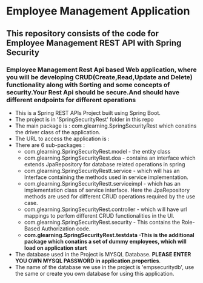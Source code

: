 # Employee Management Application
## This repository consists of the code for Employee Management REST API with Spring Security 
### Employee Management Rest Api based Web application, where you will be developing CRUD(Create,Read,Update and Delete) functionality along with Sorting and some concepts of security.Your Rest Api should be secure.And should have different endpoints for different operations

* This is a Spring REST APIs Project built using Spring Boot.
* The project is in 'SpringSecurityRest' folder in this repo
* The main package is : com.glearning.SpringSecurityRest which conatins the driver class of the application.
* The URL to access the application is : 
* There are 6 sub-packages :
    * com.glearning.SpringSecurityRest.model - the entity class
    * com.glearning.SpringSecurityRest.doa - contains an interface which extends JpaRepository for database related operations in spring
    * com.glearning.SpringSecurityRestt.service - which will has an Interface containing the methods used in service implementation.
    * com.glearning.SpringSecurityRestt.serviceimpl - which has an implementation class of service interface. Here the JpaRepository methods are used for                                                               different CRUD operations required by the use case.
    * com.glearning.SpringSecurityRest.controller - which will have url mappings to perfom different CRUD functionalities in the UI.
    * com.glearning.SpringSecurityRest.security - This contains the Role-Based Authorization code.
    * **com.glearning.SpringSecurityRest.testdata -This is the additional package which conatins a set of dummy employees, which will load on application start**
* The database used in the Project is MYSQL Database. **PLEASE ENTER YOU OWN MYSQL PASSWORD in application.properties**.
* The name of the database we use in the project is 'empsecuritydb', use the same or create you own database for using this application. 
